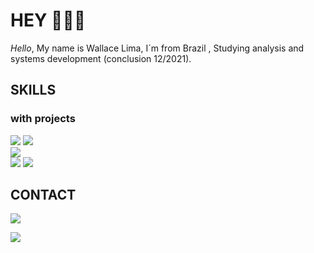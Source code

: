 # HEY 🙋🏽‍♂️
*Hello*, My name is Wallace Lima, I´m from Brazil , Studying analysis and systems development (conclusion  12/2021).




<h2>SKILLS</h2>
<h3>with projects</h3>

[![](https://img.shields.io/badge/.NET-5C2D91?style=for-the-badge&logo=.net&logoColor=white)](https://github.com/WallaceLDS/grape-juice)
[![](https://img.shields.io/badge/Python-14354C?style=for-the-badge&logo=python&logoColor=white)](https://github.com/WallaceLDS/Python)  
[![](https://img.shields.io/badge/HTML5-E34F26?style=for-the-badge&logo=html5&logoColor=white)](https://github.com/WallaceLDS/Clone-Instagram)  
[![](https://img.shields.io/badge/CSS3-1572B6?style=for-the-badge&logo=css3&logoColor=white)](https://github.com/WallaceLDS/Clone-Instagram)
[![](https://img.shields.io/badge/JavaScript-323330?style=for-the-badge&logo=javascript&logoColor=F7DF1E)](https://github.com/WallaceLDS/Snake-Game)

<h2>CONTACT</h2>

[![](https://img.shields.io/badge/LinkedIn-0077B5?style=for-the-badge&logo=linkedin&logoColor=white)](https://www.linkedin.com/in/wallace-lima-765865179/)  

[![](https://img.shields.io/badge/Microsoft_Outlook-0078D4?style=for-the-badge&logo=microsoft-outlook&logoColor=white)](https://outlook.live.com/mail/0/inbox)
